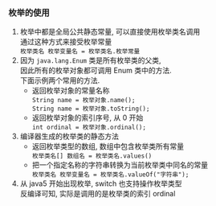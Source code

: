 ### 枚举的使用
1. 枚举中都是全局公共静态常量, 可以直接使用枚举类名调用   
   通过这种方式来接受枚举常量  
   `枚举类名 枚举变量名 = 枚举类名.枚举常量`  
2. 因为 `java.lang.Enum` 类是所有枚举类的父类,  
   因此所有的枚举对象都可调用 Enum 类中的方法.    
   下面示例两个常用的方法.  
   - 返回枚举对象的常量名称    
     `String name = 枚举对象.name();`  
     `String name = 枚举对象.toString();`    
   - 返回枚举对象的索引序号, 从 0 开始    
     `int ordinal = 枚举对象.ordinal();`  
3. 编译器生成的枚举类的静态方法
   - 返回枚举类型的数组, 数组中包含枚举类所有常量  
     `枚举类名[] 数组名 = 枚举类名.values()`  
   - 把一个指定名称的字符串转换为当前枚举类中同名的常量  
     `枚举类名 枚举变量名 = 枚举类名.valueOf("字符串");`
4. 从 java5 开始出现枚举, switch 也支持操作枚举类型  
   反编译可知, 实际是调用的是枚举类的索引 ordinal 